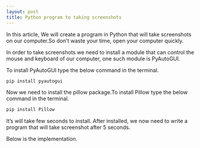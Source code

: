 ```yaml
---
layout: post
title: Python program to taking screenshots
---
```

In this article, We will create a program in Python that will take screenshots on our computer.So don’t waste your time, open your computer quickly.

In order to take screenshots we need to install a module that can control the mouse and keyboard of our computer, one such module is PyAutoGUI.

To install PyAutoGUI type the below command in the terminal.

```bash
pip install pyautogui
```

Now we need to install the pillow package.To install Pillow type the below command in the terminal.

```bash
pip install Pillow
```

It’s will take few seconds to install. After installed, we now need to write a program that will take screenshot after 5 seconds.

Below is the implementation.

<script src="https://gist.github.com/shrudra/86d472ef6f55ccf988a44767a70b7de9.js"></script>
